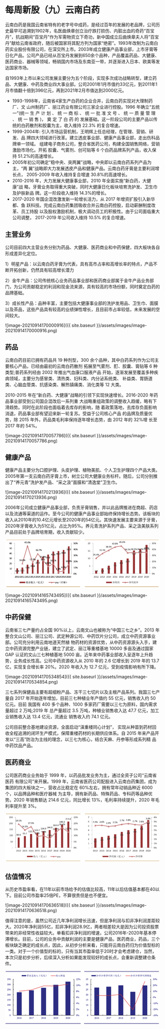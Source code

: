 # 每周新股（九）云南白药

云南白药是我国云南省特有的老字号中成药，是经过百年的发展的老品牌，公司历史最早可追溯到1902年，名医曲焕章创立治疗跌打损伤、内脏出血的奇药“百宝丹”，抗战期间“百宝丹”作为军需物资立下奇功，新中国成立后曲焕章夫人将”百宝丹”献给云南省政府，随后被国家将其配方列为国家“绝密”。1993年改制为云南白药实业股份有限公司，在深交所上市。2003年成立健康产品事业部，上市牙膏等日化产品。公司产品已经从百宝丹发展到650余个品种，产品覆盖药品、大健康、医药商业、器械等领域，畅销国内市场及东南亚一带，并逐渐进入日本、欧美等发达国家市场。

自1993年上市以来公司发展主要分为五个阶段，实现多次成功战略转型，建立药品、大健康、中药及商业四大事业部。公司2001年1月市值约33亿元，到2011年1月市值翻十倍到396亿元，再到2021年2月市值达到2000亿元。

- 1993-1998年，云南省4家生产白药的企业合并，云南白药实现对大理制药厂、文 山州制药厂、丽江药业有限公司三家企业进行控股。1996 年确立“五统一”(统一 生 产 计 划 、 统 一 商 标 、 统 一 批 准 文 号 、 统 一 质 量 管 理 、 统 一 销 售 )， 奠 定 了 白 药 的 发展基础。这一阶段公司的主要产品以传统的白药散剂和胶囊为主，收入维持 22.3% 的复合增速。
- 1999-2004年: 引入市场运营机制，王明辉上任总经理，在管理、营销、研发、品 牌四大领域进行改革。建立透皮事业部、健康产品事业部，走出伤科品牌单一领域。 组建电子商务公司，整合省医药公司，构建全国销售网络，营销激励市场化。开拓 胶囊、气雾剂、创可贴等 6 个白药品牌系列产品，收入保持 51.2%的高速增长。
- 2005年初公司确定“稳中央、突两翼”战略，中央即以云南白药系列产品为主，“两 翼”战略即大力发展透皮产品和健康产品。云南白药牙膏是主要利润增长点， 2005-2009 年收入维持复合增速 30.8%的高速增长。
- 2010-2016 年，大力发展大健康事业部，2010 年全面实施“新白药，大健康”战 略，牙膏业务取得重大突破，同时大健康日化板块培育洗护发、卫生巾及护肤新品 牌。这一阶段收入维持 14.3%的增长。
- 2017-2020 年国企混改激发新一轮增长活力，从 2017 年增资扩股引入新华都、鱼 跃科技。完成云南白药集团吸收合并云南白药控股，启动薪酬制度改革、员工持股 以及股权激励机制，极大调动员工的积极性。由于公司面临重大公司调整， 2017-2019 年公司收入维持 10.5% 的复合增速。

## 主营业务

公司目前四大主营业务分别为药品、大健康、医药商业和中药保健，四大板块各自形成差异化定位。

1）明星产品：以云南白药牙膏为代表，具有高市占率和高增长率的特点，产品不断开拓创新，仍然具有较高增长潜力

2）金牛产品：公司传统核心业务药品事业部和医药商业部属于金牛产品业务部门，为公司贡献稳定的利润和现金流来源，具有较高的市场份额，同时奠定白药的品牌基础。

3）成长性产品：品种丰富，主要包括大健康事业部的洗护发用品、卫生巾、面膜以及茶品，这些产品具有较高的业绩弹性增长，且目前市占率较低，未来发展的空间较大。

![image-20210914170000916]({{ site.baseurl }}/assets/images/image-20210914170000916.png)

## 药品

云南白药目前已拥有药品共 19 种剂型，300 余个品种，其中白药系列作为公司主要核心产品，已经由最初的云南白药散剂 拓展至气雾剂、酊、胶囊、膏贴等 6 种类型;普药系列经由 2002 年推出气血康口服液产品 开始，逐渐发展至覆盖多种疾病领域，主要分为感冒类、清热类、妇科类、内分泌系统类、 补益类、胃肠道类、心脑血管类、抗感染类、解热镇痛类、消化类等 12 大类。

2010-2015 年在“新白药、大健康”战略的引领下实现快速增长。2016-2020 年药品事业部受到公司国企混改后一系列重 大战略重组政策的调整收入趋缓，略有下滑趋势。同时在此阶段也面临着去库存的影响，随 着政策落地，去库存负面影响消退，药品事业部有望迎来新一轮复苏。受益于公司核心产品 的品牌及质量优势，除 2015 年外，药品类毛利率保持逐年增长态势，由 2012 年的 32%增 长至 2017 年的 54%。

![image-20210914170057786]({{ site.baseurl }}/assets/images/image-20210914170057786.png)

## 健康产品

健康产品主要分为口腔护理、头皮护理、植物美肌、个人卫生护理四个产品大类。2005年第一支云南白药牙膏上市，树立公司大健康业务标杆。随后，公司分别推出了“养元青”洗护发产品、“采之汲”面膜和“清逸堂”卫生巾。

![image-20210914170213936]({{ site.baseurl }}/assets/images/image-20210914170213936.png)

2006年公司成立健康产品事业部，负责牙膏销售，并以此品牌推进在商超、药店以及流通等渠道的运作。至今公司的健康产品事业部始终保持增长态势。该板块的收入从2010年的10.4亿元增长至2020年的54亿元。其快速发展主要来源于牙膏，2020年牙膏收入为51亿元，占比为95%。养元青洗护系列产品、采之汲美肤系列产品目前处于品牌培育期，收入贡献较少。

![image-20210914170300777](../assets/images/image-20210914170300777.png)

![image-20210914165743495]({{ site.baseurl }}/assets/images/image-20210914165743495.png)

## 中药保健

云南省三七产量约占全国 90%以上，云南文山也被称为“中国三七之乡”。2013 年整合文山公司、丽江公司、武定种源公司、中药饮片分公司，成立中药资源事业部。公司充分利用云南地道天然植 物药材的资源优势，从中药资源源头入手，建立中药资源完整产业链，建立了武定、丽江等重楼基地 10000 多亩及通过国家 GAP 认证的文山三七种植基地 5000 亩。近年来中药事业部收入呈逐年上升趋势，业务成长性高。公司中药资源收入从 2010 年的 2.6 亿增长到 2019 年的 13.7 亿，实现复合增长率 20%。2020 年收入为 12.7 亿元，受到疫情影响有所下降。

![image-20210914170534854]({{ site.baseurl }}/assets/images/image-20210914170534854.png)

三七系列保健品主要有超细粉产品、冻干三七切片以及主根产品系列。我国三七产 量自 2017 年开始逐年增加，目前三七种植业年产值约 55 亿元，销售收入约 50 亿元。目前 我国有 400 多个品种、1000 多家药厂需要以三七为原料，国内需求量超过 2 万吨;2019 年 总产量超过 3.5 万吨，种植业销售收入达 47.7 亿元，加工业销售收入达 13.4 亿元，流通业 销售收入约 74.1 亿元。

公司目前整合基地建设资源，全面启动“滇重楼同心计划”， 实现从种苗到药材回收全程追溯的闭环生产模式，保障重楼药材的长期供应体系。自 2015 年来产品开发以“三高”防治为主线的理念，以三七为核心，结合天麻、丹参等形成系列精 品中药饮品产品。

## 医药商业

公司医药商业业务始于 1999 年，以药品批发业务为主，通过全资子公司“云南省医药 有限公司”来开展。1999 年，云南省医药公司配股进入云南白药集团，成为集团的四大板块之一，营收占比稳定在 60%左右，拥有常年动销品种近 6000 个，以品牌品种和医疗器械 为主导，拥有新药品、特殊药品、专科药等品种优势。2020 年销售额达 214.6 亿元，同比增长 13%，毛利率持续提升，2020 年毛利率提升至 3%。

![image-20210914170449237](../assets/images/image-20210914170449237.png)

## 估值情况

从历史市盈率看，在11年以前市场给予的估值比较高，11年以后估值基本都在40以下。目前公司市盈率25倍PE，不算很贵但是也不便宜。

![image-20210914170636518]({{ site.baseurl }}/assets/images/image-20210914170636518.png)

值得注意的是，虽然公司近几年净利润增长迅速，但是净利润与扣非净利润差距较大。2020年净利润55亿，扣非净利润28.9亿，两者相差较大是因为公司投资股票带来的非经常性收益较大。单看扣非净利润的增速，公司2016年-2020年基本停滞增长。目前，公司的业务中贡献利润的主要是健康产品，医药商业，药品，三个板块缺乏确定的成长点，因此，从初步分析来看，只能将云南白药归为价值型标的一类。对于一个价值型的标的，只有当其市盈率低于20时才会考虑建仓，当然，本次只是初步分析，后续深入分析如果能发现较好的成长点，会重新调整建仓条件。

![image-20210914170758982](../assets/images/image-20210914170758982.png)


